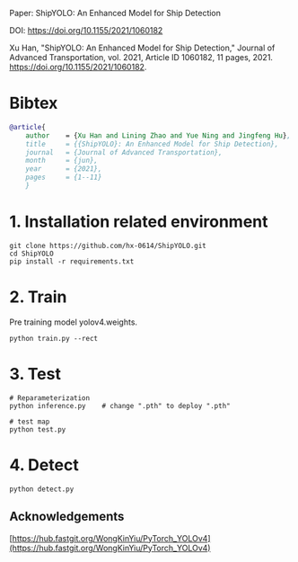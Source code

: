 Paper: ShipYOLO: An Enhanced Model for Ship Detection

DOI: https://doi.org/10.1155/2021/1060182

Xu Han, "ShipYOLO: An Enhanced Model for Ship Detection," Journal of Advanced Transportation, vol. 2021, Article ID 1060182, 11 pages, 2021. https://doi.org/10.1155/2021/1060182.

# Bibtex
```bibtex
@article{
    author    = {Xu Han and Lining Zhao and Yue Ning and Jingfeng Hu}, 
    title     = {{ShipYOLO}: An Enhanced Model for Ship Detection}, 
    journal   = {Journal of Advanced Transportation},
    month     = {jun},  
    year      = {2021},
    pages     = {1--11}
    }
```

# 1. Installation related environment
```shell
git clone https://github.com/hx-0614/ShipYOLO.git
cd ShipYOLO
pip install -r requirements.txt
```


# 2. Train
Pre training model yolov4.weights.
```shell
python train.py --rect
```


# 3. Test
```shell
# Reparameterization 
python inference.py    # change ".pth" to deploy ".pth"

# test map
python test.py
```


# 4. Detect
```shell
python detect.py
```

## Acknowledgements
[https://hub.fastgit.org/WongKinYiu/PyTorch_YOLOv4](https://hub.fastgit.org/WongKinYiu/PyTorch_YOLOv4)<br />

